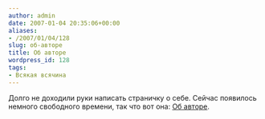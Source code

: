 ```yaml
---
author: admin
date: 2007-01-04 20:35:06+00:00
aliases:
- /2007/01/04/128
slug: об-авторе
title: Об авторе
wordpress_id: 128
tags:
- Всякая всячина
---
```


Долго не доходили руки написать страничку о себе. Сейчас появилось немного свободного времени, так что вот она: [Об авторе](http://blog.not-a-kernel-guy.com/об-авторе/).
